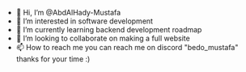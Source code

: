 - 👋 Hi, I’m @AbdAlHady-Mustafa
- 👀 I’m interested in software development
- 🌱 I’m currently learning backend development roadmap
- 💞️ I’m looking to collaborate on making a full website
- 📫 How to reach me
you can reach me on discord "bedo_mustafa"
thanks for your time :)

<!---
AbdAlHady-Mustafa/AbdAlHady-Mustafa is a ✨ special ✨ repository because its `README.md` (this file) appears on your GitHub profile.
You can click the Preview link to take a look at your changes.
--->
